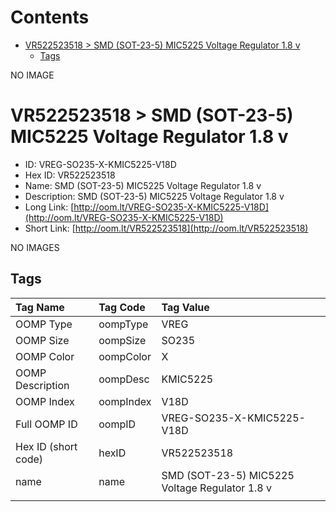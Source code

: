



Contents
========

* [VR522523518 > SMD (SOT-23-5) MIC5225 Voltage Regulator 1.8 v](#vr522523518--smd-sot-23-5-mic5225-voltage-regulator-18-v)
	* [Tags](#tags)
  
NO IMAGE  
# VR522523518 > SMD (SOT-23-5) MIC5225 Voltage Regulator 1.8 v

- ID: VREG-SO235-X-KMIC5225-V18D
- Hex ID: VR522523518
- Name: SMD (SOT-23-5) MIC5225 Voltage Regulator 1.8 v
- Description: SMD (SOT-23-5) MIC5225 Voltage Regulator 1.8 v
- Long Link: [http://oom.lt/VREG-SO235-X-KMIC5225-V18D](http://oom.lt/VREG-SO235-X-KMIC5225-V18D)
- Short Link: [http://oom.lt/VR522523518](http://oom.lt/VR522523518)
  
NO IMAGES  
## Tags
  

|Tag Name|Tag Code|Tag Value|
| :--- | :--- | :--- |
|OOMP Type|oompType|VREG|
|OOMP Size|oompSize|SO235|
|OOMP Color|oompColor|X|
|OOMP Description|oompDesc|KMIC5225|
|OOMP Index|oompIndex|V18D|
|Full OOMP ID|oompID|VREG-SO235-X-KMIC5225-V18D|
|Hex ID (short code)|hexID|VR522523518|
|name|name|SMD (SOT-23-5) MIC5225 Voltage Regulator 1.8 v|
||||
